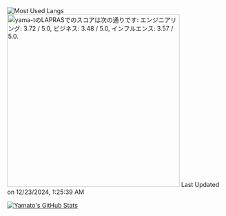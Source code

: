
<a href="https://github.com/anuraghazra/github-readme-stats">
  <img align="left" src="https://github-readme-stats.vercel.app/api/top-langs/?username=yama-t" alt="Most Used Langs" />
</a>

<!--START_SECTION:lapras-card-->
<p ><a href="https://lapras.com/public/yama-t" target="_blank" rel="noopener noreferrer"><img alt="yama-tのLAPRASでのスコアは次の通りです: エンジニアリング: 3.72 / 5.0, ビジネス: 3.48 / 5.0, インフルエンス: 3.57 / 5.0." src="https://lapras-card-generator.vercel.app/api/svg?e=3.72&b=3.48&i=3.57&b1=%23020E27&b2=%230E5593&i1=%23030E21&i2=%231688BF&l=ja" width="400" ></a>  
Last Updated on 12/23/2024, 1:25:39 AM</p>
<!--END_SECTION:lapras-card-->

<a href="https://github.com/anuraghazra/github-readme-stats">
  <img src="https://github-readme-stats.vercel.app/api?username=yama-t&show_icons=true" alt="Yamato's GitHub Stats" />
</a>
